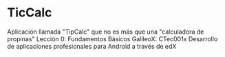 # TicCalc
Aplicación llamada "TipCalc" que no es más que una "calculadora de propinas" 
Lección 0: Fundamentos Básicos
GalileoX: CTec001x Desarrollo de aplicaciones profesionales para Android a través de edX
